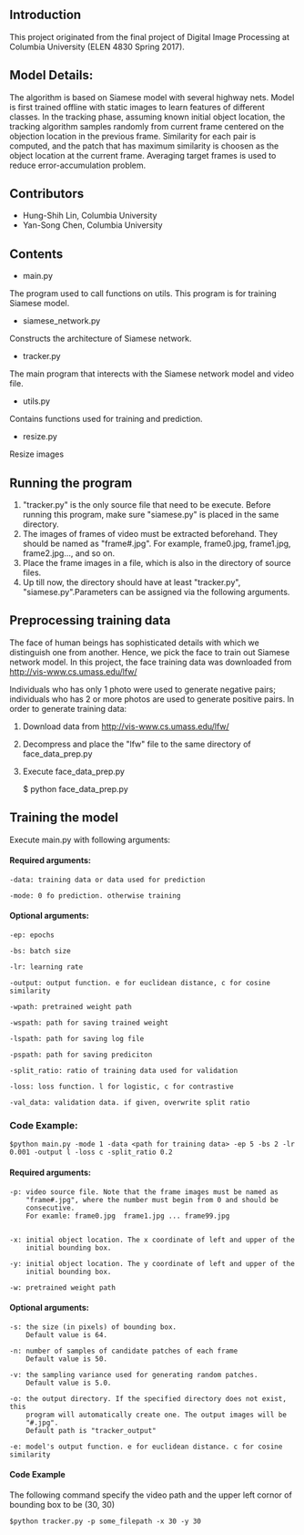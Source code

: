 ## Introduction
This project originated from the final project of Digital Image Processing at Columbia University (ELEN 4830 Spring 2017).

## Model Details:
The algorithm is based on Siamese model with several highway nets. Model is first trained offline with
static images to learn features of different classes. In the tracking phase, assuming known initial object location, the tracking algorithm samples randomly from current frame centered on the objection location in the previous frame. Similarity for each pair is computed, and the patch that has maximum similarity is choosen as the object location at the current frame. Averaging target frames is used to reduce error-accumulation problem. 

## Contributors
* Hung-Shih Lin,  Columbia University
* Yan-Song Chen,  Columbia University

## Contents

* main.py

The program used to call functions on utils. This program is for training Siamese model.

* siamese_network.py

Constructs the architecture of Siamese network.

* tracker.py

The main program that interects with the Siamese network model and video file.

* utils.py

Contains functions used for training and prediction.

* resize.py

Resize images

## Running the program
1. "tracker.py" is the only source file that need to be execute. Before running
this program, make sure "siamese.py" is placed in the same directory.
2. The images of frames of video must be extracted beforehand. They should be
named as "frame#.jpg". For example, frame0.jpg, frame1.jpg, frame2.jpg..., and so on.
3. Place the frame images in a file, which is also in the directory of source files.
4. Up till now, the directory should have at least "tracker.py", "siamese.py".Parameters can be assigned via the following arguments.

## Preprocessing training data
The face of human beings has sophisticated details with which we distinguish one from another. Hence, we pick the face to train out 
Siamese network model. In this project, the face training data was downloaded from http://vis-www.cs.umass.edu/lfw/

Individuals who has only 1 photo were used to generate negative pairs; individuals who has 2 or more photos are used to generate
positive pairs. In order to generate training data:

1. Download data from http://vis-www.cs.umass.edu/lfw/

2. Decompress and place the "lfw" file to the same directory of face_data_prep.py

3. Execute face_data_prep.py

    $ python face_data_prep.py

## Training the model
Execute main.py with following arguments:

#### Required arguments: 
    -data: training data or data used for prediction

    -mode: 0 fo prediction. otherwise training

#### Optional arguments:
    -ep: epochs
    
    -bs: batch size
    
    -lr: learning rate
    
    -output: output function. e for euclidean distance, c for cosine similarity
    
    -wpath: pretrained weight path
    
    -wspath: path for saving trained weight
    
    -lspath: path for saving log file
    
    -pspath: path for saving prediciton
    
    -split_ratio: ratio of training data used for validation
    
    -loss: loss function. l for logistic, c for contrastive
    
    -val_data: validation data. if given, overwrite split ratio

### Code Example:
    $python main.py -mode 1 -data <path for training data> -ep 5 -bs 2 -lr 0.001 -output l -loss c -split_ratio 0.2

#### Required arguments:
    -p: video source file. Note that the frame images must be named as 
        "frame#.jpg", where the number must begin from 0 and should be 
        consecutive. 
        For examle: frame0.jpg  frame1.jpg ... frame99.jpg


    -x: initial object location. The x coordinate of left and upper of the 
        initial bounding box.

    -y: initial object location. The y coordinate of left and upper of the
        initial bounding box.

    -w: pretrained weight path


#### Optional arguments:
    -s: the size (in pixels) of bounding box. 
        Default value is 64.

    -n: number of samples of candidate patches of each frame
        Default value is 50.

    -v: the sampling variance used for generating random patches.
        Default value is 5.0.

    -o: the output directory. If the specified directory does not exist, this
        program will automatically create one. The output images will be
        "#.jpg".
        Default path is "tracker_output"

    -e: model's output function. e for euclidean distance. c for cosine similarity

#### Code Example
The following command specify the video path and the upper left cornor of bounding 
box to be (30, 30)

    $python tracker.py -p some_filepath -x 30 -y 30 
